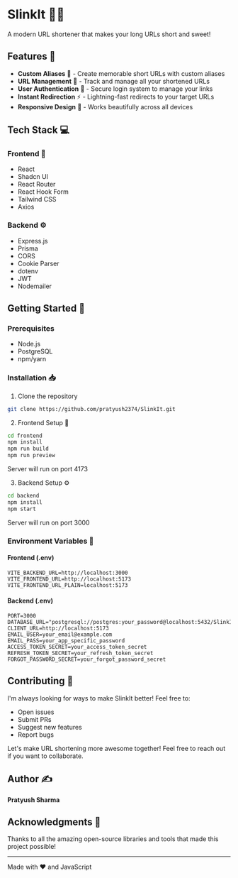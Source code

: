 # SlinkIt 🔗✨

A modern URL shortener that makes your long URLs short and sweet! 

## Features 🚀

- **Custom Aliases** 📝 - Create memorable short URLs with custom aliases
- **URL Management** 🎯 - Track and manage all your shortened URLs
- **User Authentication** 🔐 - Secure login system to manage your links
- **Instant Redirection** ⚡ - Lightning-fast redirects to your target URLs
- **Responsive Design** 📱 - Works beautifully across all devices

## Tech Stack 💻

### Frontend 🎨
- React
- Shadcn UI
- React Router
- React Hook Form
- Tailwind CSS
- Axios

### Backend ⚙️
- Express.js
- Prisma
- CORS
- Cookie Parser
- dotenv
- JWT
- Nodemailer

## Getting Started 🌟

### Prerequisites
- Node.js
- PostgreSQL
- npm/yarn

### Installation 📥

1. Clone the repository
```bash
git clone https://github.com/pratyush2374/SlinkIt.git
```

2. Frontend Setup 🎨
```bash
cd frontend
npm install
npm run build
npm run preview
```
Server will run on port 4173

3. Backend Setup ⚙️
```bash
cd backend
npm install
npm start
```
Server will run on port 3000

### Environment Variables 🔐

#### Frontend (.env)
```
VITE_BACKEND_URL=http://localhost:3000
VITE_FRONTEND_URL=http://localhost:5173
VITE_FRONTEND_URL_PLAIN=localhost:5173
```

#### Backend (.env)
```
PORT=3000
DATABASE_URL="postgresql://postgres:your_password@localhost:5432/SlinkIt"
CLIENT_URL=http://localhost:5173
EMAIL_USER=your_email@example.com
EMAIL_PASS=your_app_specific_password
ACCESS_TOKEN_SECRET=your_access_token_secret
REFRESH_TOKEN_SECRET=your_refresh_token_secret
FORGOT_PASSWORD_SECRET=your_forgot_password_secret
```

## Contributing 🤝

I'm always looking for ways to make SlinkIt better! Feel free to:
- Open issues
- Submit PRs
- Suggest new features
- Report bugs

Let's make URL shortening more awesome together! Feel free to reach out if you want to collaborate.

## Author ✍️

**Pratyush Sharma**

## Acknowledgments 🙏

Thanks to all the amazing open-source libraries and tools that made this project possible!

---

Made with ❤️ and JavaScript